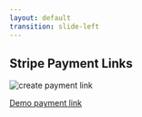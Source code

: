 ```yaml
---
layout: default
transition: slide-left
---
```


## Stripe Payment Links

![create payment link](/images/payment-link-1.png)

[Demo payment link](https://dashboard.stripe.com/test/payment-links/plink_1OAaL9E2rkCMN6VCxGjAzxeA)